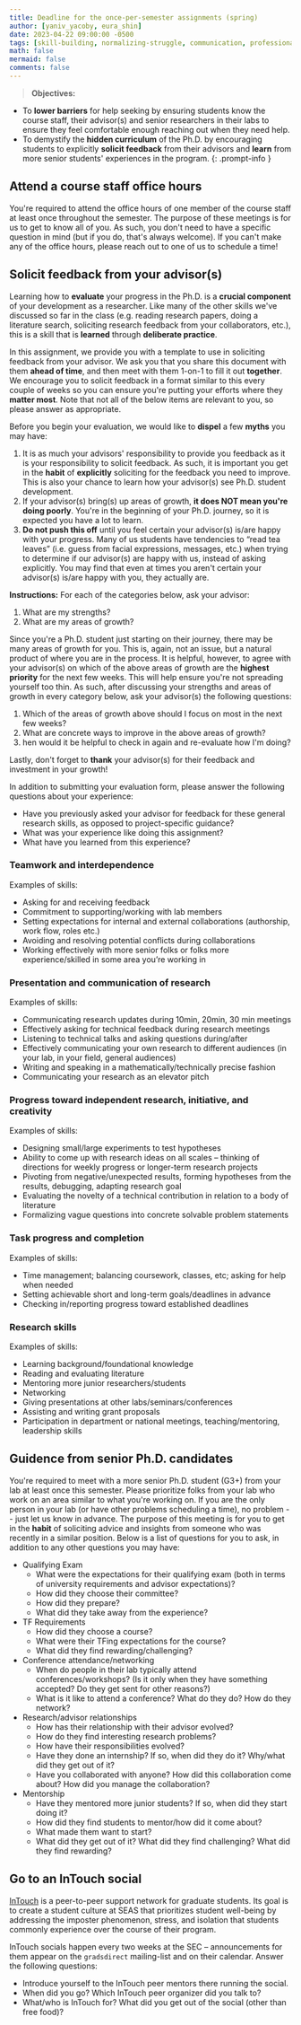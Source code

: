 ```yaml
---
title: Deadline for the once-per-semester assignments (spring)
author: [yaniv_yacoby, eura_shin]
date: 2023-04-22 09:00:00 -0500
tags: [skill-building, normalizing-struggle, communication, professional-development]
math: false
mermaid: false
comments: false
---
```


> **Objectives:**
* To **lower barriers** for help seeking by ensuring students know the course staff, their advisor(s) and senior researchers in their labs to ensure they feel comfortable enough reaching out when they need help.
* To demystify the **hidden curriculum** of the Ph.D. by encouraging students to explicitly **solicit feedback** from their advisors and **learn** from more senior students' experiences in the program.
{: .prompt-info }


## Attend a course staff office hours

You're required to attend the office hours of one member of the course staff at least once throughout the semester. 
The purpose of these meetings is for us to get to know all of you. 
As such, you don't need to have a specific question in mind (but if you do, that's always welcome). 
If you can't make any of the office hours, please reach out to one of us to schedule a time!


## Solicit feedback from your advisor(s)

Learning how to **evaluate** your progress in the Ph.D. is a **crucial component** of your development as a researcher. 
Like many of the other skills we've discussed so far in the class 
(e.g. reading research papers, doing a literature search, soliciting research feedback from your collaborators, etc.), 
this is a skill that is **learned** through **deliberate practice**. 

In this assignment, we provide you with a template to use in soliciting feedback from your advisor. 
We ask you that you share this document with them **ahead of time**, and then meet with them 1-on-1 to fill it out **together**. 
We encourage you to solicit feedback in a format similar to this every couple of weeks so you can ensure you're putting your efforts where they **matter most**.
Note that not all of the below items are relevant to you, so please answer as appropriate.

Before you begin your evaluation, we would like to **dispel** a few **myths** you may have:
1. It is as much your advisors' responsibility to provide you feedback as it is your responsibility to solicit feedback. As such, it is important you get in the **habit** of **explicitly** soliciting for the feedback you need to improve. This is also your chance to learn how your advisor(s) see Ph.D. student development.
2. If your advisor(s) bring(s) up areas of growth, **it does NOT mean you're doing poorly**. You're in the beginning of your Ph.D. journey, so it is expected you have a lot to learn.
3. **Do not push this off** until you feel certain your advisor(s) is/are happy with your progress. Many of us students have tendencies to “read tea leaves” (i.e. guess from facial expressions, messages, etc.) when trying to determine if our advisor(s) are happy with us, instead of asking explicitly. You may find that even at times you aren't certain your advisor(s) is/are happy with you, they actually are. 

**Instructions:** For each of the categories below, ask your advisor:
1. What are my strengths?
2. What are my areas of growth?

Since you're a Ph.D. student just starting on their journey, there may be many areas of growth for you. 
This is, again, not an issue, but a natural product of where you are in the process. 
It is helpful, however, to agree with your advisor(s) on which of the above areas of growth are the **highest priority** for the next few weeks. 
This will help ensure you're not spreading yourself too thin. 
As such, after discussing your strengths and areas of growth in every category below, ask your advisor(s) the following questions:
1. Which of the areas of growth above should I focus on most in the next few weeks?
2. What are concrete ways to improve in the above areas of growth?
3. hen would it be helpful to check in again and re-evaluate how I'm doing?

Lastly, don't forget to **thank** your advisor(s) for their feedback and investment in your growth!

In addition to submitting your evaluation form, please answer the following questions about your experience:
* Have you previously asked your advisor for feedback for these general research skills, as opposed to project-specific guidance?
* What was your experience like doing this assignment?
* What have you learned from this experience?

### Teamwork and interdependence

Examples of skills:
* Asking for and receiving feedback 
* Commitment to supporting/working with lab members
* Setting expectations for internal and external collaborations (authorship, work flow, roles etc.)
* Avoiding and resolving potential conflicts during collaborations
* Working effectively with more senior folks or folks more experience/skilled in some area you’re working in

### Presentation and communication of research

Examples of skills:
* Communicating research updates during 10min, 20min, 30 min meetings
* Effectively asking for technical feedback during research meetings
* Listening to technical talks and asking questions during/after
* Effectively communicating your own research to different audiences (in your lab, in your field, general audiences)
* Writing and speaking in a mathematically/technically precise fashion
* Communicating your research as an elevator pitch

### Progress toward independent research, initiative, and creativity

Examples of skills:
* Designing small/large experiments to test hypotheses
* Ability to come up with research ideas on all scales – thinking of directions for weekly progress or longer-term research projects
* Pivoting from negative/unexpected results, forming hypotheses from the results, debugging, adapting research goal
* Evaluating the novelty of a technical contribution in relation to a body of literature
* Formalizing vague questions into concrete solvable problem statements

### Task progress and completion

Examples of skills:
* Time management; balancing coursework, classes, etc; asking for help when needed
* Setting achievable short and long-term goals/deadlines in advance 
* Checking in/reporting progress toward established deadlines 


### Research skills

Examples of skills:
* Learning background/foundational knowledge
* Reading and evaluating literature
* Mentoring more junior researchers/students
* Networking 
* Giving presentations at other labs/seminars/conferences
* Assisting and writing grant proposals
* Participation in department or national meetings, teaching/mentoring, leadership skills


## Guidence from senior Ph.D. candidates

You're required to meet with a more senior Ph.D. student (G3+) from your lab at least once this semester. 
Please prioritize folks from your lab who work on an area similar to what you're working on. 
If you are the only person in your lab (or have other problems scheduling a time), no problem -- just let us know in advance. 
The purpose of this meeting is for you to get in the **habit** of soliciting advice and insights from someone who was recently in a similar position.
Below is a list of questions for you to ask, in addition to any other questions you may have:
* Qualifying Exam 
  * What were the expectations for their qualifying exam (both in terms of university requirements and advisor expectations)? 
  * How did they choose their committee? 
  * How did they prepare? 
  * What did they take away from the experience?
* TF Requirements
  * How did they choose a course? 
  * What were their TFing expectations for the course? 
  * What did they find rewarding/challenging? 
* Conference attendance/networking
  * When do people in their lab typically attend conferences/workshops? (Is it only when they have something accepted? Do they get sent for other reasons?)
  * What is it like to attend a conference? What do they do? How do they network? 
* Research/advisor relationships
  * How has their relationship with their advisor evolved? 
  * How do they find interesting research problems? 
  * How have their responsibilities evolved?
  * Have they done an internship? If so, when did they do it? Why/what did they get out of it?
  * Have you collaborated with anyone? How did this collaboration come about? How did you manage the collaboration?
* Mentorship
  * Have they mentored more junior students? If so, when did they start doing it? 
  * How did they find students to mentor/how did it come about? 
  * What made them want to start? 
  * What did they get out of it? What did they find challenging? What did they find rewarding?


## Go to an InTouch social

[InTouch](https://intouch.seas.harvard.edu/) is a peer-to-peer support network for graduate students.
Its goal is to create a student culture at SEAS that prioritizes student well-being by addressing the imposter phenomenon, stress, and isolation that students commonly experience over the course of their program.

InTouch socials happen every two weeks at the SEC – announcements for them appear on the `gradsdirect` mailing-list and on their calendar. 
Answer the following questions:
* Introduce yourself to the InTouch peer mentors there running the social.
* When did you go? Which InTouch peer organizer did you talk to?
* What/who is InTouch for? What did you get out of the social (other than free food)?

